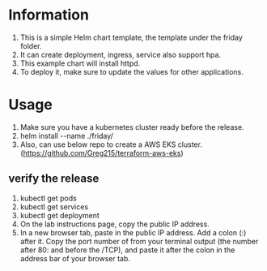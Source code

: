 # Information
1. This is a simple Helm chart template, the template under the friday folder.
2. It can create deployment, ingress, service also support hpa.
3. This example chart will install httpd. 
4. To deploy it, make sure to update the values for other applications.

# Usage
1. Make sure you have a kubernetes cluster ready before the release.
2. helm install --name <The release chart name> ./friday/
3. Also, can use below repo to create a AWS EKS cluster. (https://github.com/Greg215/terraform-aws-eks)

## verify the release
1. kubectl get pods
2. kubectl get services
3. kubectl get deployment
4. On the lab instructions page, copy the public IP address.
5. In a new browser tab, paste in the public IP address. Add a colon (:) after it. Copy the port number of <The release chart name> from your terminal output (the number after 80: and before the /TCP), and paste it after the colon in the address bar of your browser tab.